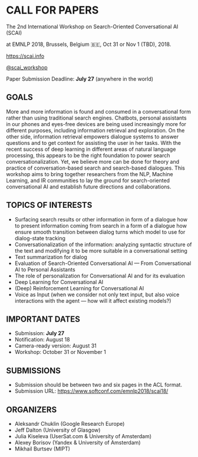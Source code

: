 # CALL FOR PAPERS

The 2nd International Workshop on Search-Oriented Conversational AI (SCAI)


at EMNLP 2018, Brussels, Belgium 🇧🇪, Oct 31 or Nov 1 (TBD), 2018.

<https://scai.info>

[@scai\_workshop](https://twitter.com/scai_workshop)

Paper Submission Deadline: **July 27** (anywhere in the world)


## GOALS
More and more information is found and consumed in a conversational form
rather than using traditional search engines. Chatbots, personal assistants
in our phones and eyes-free devices are being used increasingly more for
different purposes, including information retrieval and exploration. On the
other side, information retrieval empowers dialogue systems to answer
questions and to get context for assisting the user in her tasks.  With the
recent success of deep learning in different areas of natural language
processing, this appears to be the right foundation to power search
conversationalization. Yet, we believe more can be done for theory and
practice of conversation-based search and search-based dialogues.
This workshop aims to bring together researchers from the NLP, Machine
Learning, and IR communities to lay the ground for search-oriented
conversational AI and establish future directions and collaborations.

## TOPICS OF INTERESTS
   * Surfacing search results or other information in form of a dialogue
how to present information coming from search in a form of a dialogue
how ensure smooth transition between dialog turns
which model to use for dialog-state tracking
   * Conversationalization of the information: analyzing syntactic structure
of the text and modifying it to be more suitable in a conversational setting
   * Text summarization for dialog
   * Evaluation of Search-Oriented Conversational AI — From
Conversational AI to Personal Assistants
   * The role of personalization for Conversational AI and for its
evaluation
   * Deep Learning for Conversational AI
   * (Deep) Reinforcement Learning for Conversational AI
   * Voice as Input (when we consider not only text input, but also voice
interactions with the agent — how will it affect existing models?)


## IMPORTANT DATES
  * Submission: **July 27**
  * Notification: August 18
  * Camera-ready version: August 31
  * Workshop: October 31 or November 1

## SUBMISSIONS
  * Submission should be between two and six pages in the ACL format.
  * Submission URL: <https://www.softconf.com/emnlp2018/scai18/>

## ORGANIZERS
- Aleksandr Chuklin (Google Research Europe)
- Jeff Dalton (University of Glasgow)
- Julia Kiseleva (UserSat.com & University of Amsterdam)
- Alexey Borisov (Yandex & University of Amsterdam)
- Mikhail Burtsev (MIPT)

